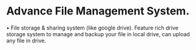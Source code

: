 # Advance File Management System.

• File storage & sharing system (like google drive). Feature rich drive storage system to manage and 
backup your file in local drive, can upload any file in drive.
